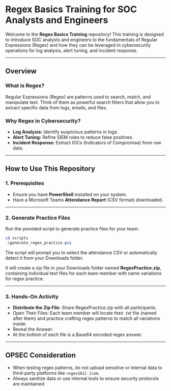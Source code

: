 # Regex Basics Training for SOC Analysts and Engineers

Welcome to the **Regex Basics Training** repository! This training is designed to introduce SOC analysts and engineers to the fundamentals of Regular Expressions (Regex) and how they can be leveraged in cybersecurity operations for log analysis, alert tuning, and incident response.

---

## **Overview**

### **What is Regex?**
Regular Expressions (Regex) are patterns used to search, match, and manipulate text. Think of them as powerful search filters that allow you to extract specific data from logs, emails, and files.

### **Why Regex in Cybersecurity?**
- **Log Analysis:** Identify suspicious patterns in logs.
- **Alert Tuning:** Refine SIEM rules to reduce false positives.
- **Incident Response:** Extract IOCs (Indicators of Compromise) from raw data.

---

## **How to Use This Repository**

### **1. Prerequisites**
- Ensure you have **PowerShell** installed on your system.
- Have a Microsoft Teams **Attendance Report** (CSV format) downloaded.

---

### **2. Generate Practice Files**

Run the provided script to generate practice files for your team:

```powershell
cd scripts
.\generate_regex_practice.ps1
```

The script will prompt you to select the attendance CSV or automatically detect it from your Downloads folder.

It will create a zip file in your Downloads folder named **RegexPractice.zip**, containing individual text files for each team member with name variations for regex practice.

---

### **3. Hands-On Activity**
- **Distribute the Zip File:** Share RegexPractice.zip with all participants.
- Open Their Files: Each team member will locate their .txt file (named after them) and practice crafting regex patterns to match all variations inside.
- Reveal the Answer:
- At the bottom of each file is a Base64 encoded regex answer.

---
##  OPSEC Consideration
- When testing regex patterns, do not upload sensitive or internal data to third-party platforms like `regex101[.]com`. 
- Always sanitize data or use internal tools to ensure security protocols are maintained.

